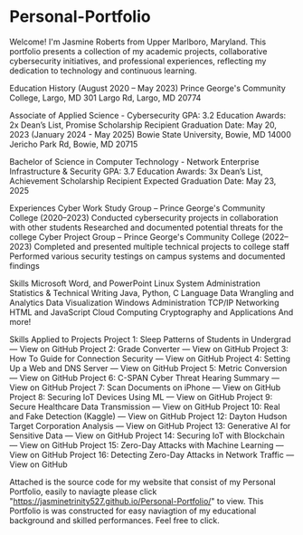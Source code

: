 # Personal-Portfolio
Welcome! I'm Jasmine Roberts from Upper Marlboro, Maryland. This portfolio presents a collection of my academic projects, collaborative cybersecurity initiatives, and professional experiences, reflecting my dedication to technology and continuous learning.

Education History
(August 2020 – May 2023) Prince George's Community College, Largo, MD
301 Largo Rd, Largo, MD 20774

Associate of Applied Science - Cybersecurity
GPA: 3.2
Education Awards: 2x Dean’s List, Promise Scholarship Recipient
Graduation Date: May 20, 2023
(January 2024 - May 2025) Bowie State University, Bowie, MD
14000 Jericho Park Rd, Bowie, MD 20715

Bachelor of Science in Computer Technology - Network Enterprise Infrastructure & Security
GPA: 3.7
Education Awards: 3x Dean’s List, Achievement Scholarship Recipient
Expected Graduation Date: May 23, 2025



Experiences
Cyber Work Study Group – Prince George's Community College (2020–2023)
Conducted cybersecurity projects in collaboration with other students
Researched and documented potential threats for the college
Cyber Project Group – Prince George's Community College (2022–2023)
Completed and presented multiple technical projects to college staff
Performed various security testings on campus systems and documented findings







Skills
Microsoft Word, and PowerPoint
Linux System Administration
Statistics & Technical Writing
Java, Python, C Language
Data Wrangling and Analytics
Data Visualization
Windows Administration
TCP/IP Networking
HTML and JavaScript
Cloud Computing
Cryptography and Applications
And more!




Skills Applied to Projects
Project 1: Sleep Patterns of Students in Undergrad — View on GitHub
Project 2: Grade Converter — View on GitHub
Project 3: How To Guide for Connection Security — View on GitHub
Project 4: Setting Up a Web and DNS Server — View on GitHub
Project 5: Metric Conversion — View on GitHub
Project 6: C-SPAN Cyber Threat Hearing Summary — View on GitHub
Project 7: Scan Documents on iPhone — View on GitHub
Project 8: Securing IoT Devices Using ML — View on GitHub
Project 9: Secure Healthcare Data Transmission — View on GitHub
Project 10: Real and Fake Detection (Kaggle) — View on GitHub
Project 12: Dayton Hudson Target Corporation Analysis — View on GitHub
Project 13: Generative AI for Sensitive Data — View on GitHub
Project 14: Securing IoT with Blockchain — View on GitHub
Project 15: Zero-Day Attacks with Machine Learning — View on GitHub
Project 16: Detecting Zero-Day Attacks in Network Traffic — View on GitHub

Attached is the source code for my website that consist of my Personal Portfolio, easily to naviagte please click "https://jasminetrinity527.github.io/Personal-Portfolio/" to view.
This Portfolio is was constructed for easy naviagtion of my educational background and skilled performances. Feel free to click.
